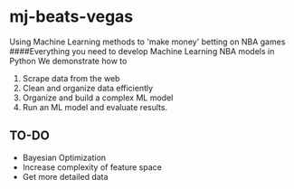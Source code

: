 # mj-beats-vegas
Using Machine Learning methods to 'make money' betting on NBA games
####Everything you need to develop Machine Learning NBA models in Python
We demonstrate how to

1. Scrape data from the web
2. Clean and organize data efficiently
3. Organize and build a complex ML model
4. Run an ML model and evaluate results. 



## TO-DO
* Bayesian Optimization
* Increase complexity of feature space
* Get more detailed data

